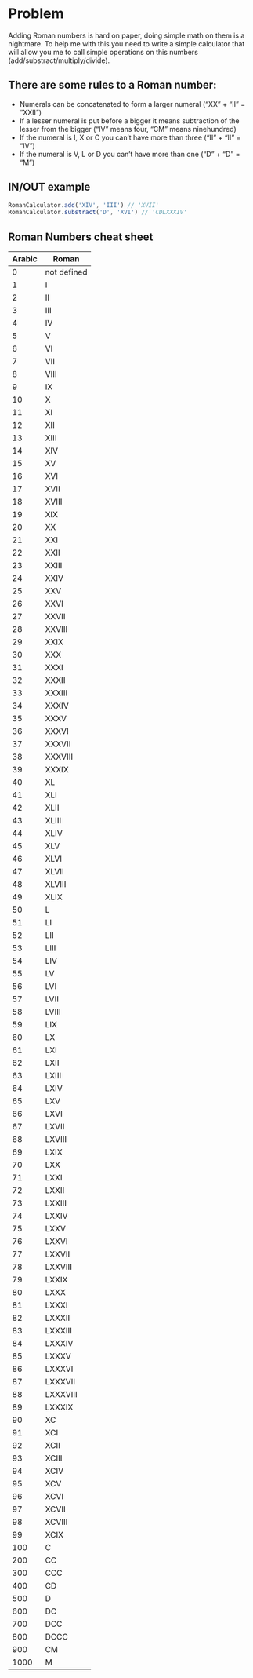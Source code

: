 # Problem
Adding Roman numbers is hard on paper, doing simple math on them is a nightmare. To help me with this you need to write a simple calculator that will allow you me to call simple operations on this numbers (add/substract/multiply/divide).

## There are some rules to a Roman number:
* Numerals can be concatenated to form a larger numeral (“XX” + “II” = “XXII”)
* If a lesser numeral is put before a bigger it means subtraction of the lesser from the bigger (“IV” means four, “CM” means ninehundred)
* If the numeral is I, X or C you can’t have more than three (“II” + “II” = “IV”)
* If the numeral is V, L or D you can’t have more than one (“D” + “D” = “M”)

## IN/OUT example
```javascript
RomanCalculator.add('XIV', 'III') // 'XVII'
RomanCalculator.substract('D', 'XVI') // 'CDLXXXIV'
```

## Roman Numbers cheat sheet
|Arabic | Roman       |
|-------|-------------|
|0      |not defined  |
|1      |I            |
|2      |II           |
|3      |III          |
|4      |IV           |
|5      |V            |
|6      |VI           |
|7      |VII          |
|8      |VIII         |
|9      |IX           |
|10     |X            |
|11     |XI           |
|12     |XII          |
|13     |XIII         |
|14     |XIV          |
|15     |XV           |
|16     |XVI          |
|17     |XVII         |
|18     |XVIII        |
|19     |XIX          |
|20     |XX           |
|21     |XXI          |
|22     |XXII         |
|23     |XXIII        |
|24     |XXIV         |
|25     |XXV          |
|26     |XXVI         |
|27     |XXVII        |
|28     |XXVIII       |
|29     |XXIX         |
|30     |XXX          |
|31     |XXXI         |
|32     |XXXII        |
|33     |XXXIII       |
|34     |XXXIV        |
|35     |XXXV         |
|36     |XXXVI        |
|37     |XXXVII       |
|38     |XXXVIII      |
|39     |XXXIX        |
|40     |XL           |
|41     |XLI          |
|42     |XLII         |
|43     |XLIII        |
|44     |XLIV         |
|45     |XLV          |
|46     |XLVI         |
|47     |XLVII        |
|48     |XLVIII       |
|49     |XLIX         |
|50     |L            |
|51     |LI           |
|52     |LII          |
|53     |LIII         |
|54     |LIV          |
|55     |LV           |
|56     |LVI          |
|57     |LVII         |
|58     |LVIII        |
|59     |LIX          |
|60     |LX           |
|61     |LXI          |
|62     |LXII         |
|63     |LXIII        |
|64     |LXIV         |
|65     |LXV          |
|66     |LXVI         |
|67     |LXVII        |
|68     |LXVIII       |
|69     |LXIX         |
|70     |LXX          |
|71     |LXXI         |
|72     |LXXII        |
|73     |LXXIII       |
|74     |LXXIV        |
|75     |LXXV         |
|76     |LXXVI        |
|77     |LXXVII       |
|78     |LXXVIII      |
|79     |LXXIX        |
|80     |LXXX         |
|81     |LXXXI        |
|82     |LXXXII       |
|83     |LXXXIII      |
|84     |LXXXIV       |
|85     |LXXXV        |
|86     |LXXXVI       |
|87     |LXXXVII      |
|88     |LXXXVIII     |
|89     |LXXXIX       |
|90     |XC           |
|91     |XCI          |
|92     |XCII         |
|93     |XCIII        |
|94     |XCIV         |
|95     |XCV          |
|96     |XCVI         |
|97     |XCVII        |
|98     |XCVIII       |
|99     |XCIX         |
|100    |  C          |
|200    |  CC         |
|300    |  CCC        |
|400    |  CD         |
|500    |  D          |
|600    |  DC         |
|700    |  DCC        |
|800    |  DCCC       |
|900    |  CM         |
|1000   |  M          |
